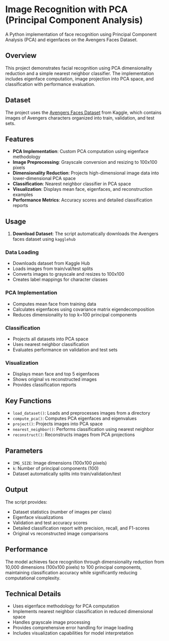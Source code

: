 # Image Recognition with PCA (Principal Component Analysis)

A Python implementation of face recognition using Principal Component Analysis (PCA) and eigenfaces on the Avengers Faces Dataset.

## Overview

This project demonstrates facial recognition using PCA dimensionality reduction and a simple nearest neighbor classifier. The implementation includes eigenface computation, image projection into PCA space, and classification with performance evaluation.

## Dataset

The project uses the [Avengers Faces Dataset](https://www.kaggle.com/datasets/yasserh/avengers-faces-dataset) from Kaggle, which contains images of Avengers characters organized into train, validation, and test sets.

## Features

- **PCA Implementation**: Custom PCA computation using eigenface methodology
- **Image Preprocessing**: Grayscale conversion and resizing to 100x100 pixels
- **Dimensionality Reduction**: Projects high-dimensional image data into lower-dimensional PCA space
- **Classification**: Nearest neighbor classifier in PCA space
- **Visualization**: Displays mean face, eigenfaces, and reconstruction examples
- **Performance Metrics**: Accuracy scores and detailed classification reports



## Usage

1. **Download Dataset**: The script automatically downloads the Avengers faces dataset using `kagglehub`


### Data Loading
- Downloads dataset from Kaggle Hub
- Loads images from train/val/test splits
- Converts images to grayscale and resizes to 100x100
- Creates label mappings for character classes

### PCA Implementation
- Computes mean face from training data
- Calculates eigenfaces using covariance matrix eigendecomposition
- Reduces dimensionality to top k=100 principal components

### Classification
- Projects all datasets into PCA space
- Uses nearest neighbor classification
- Evaluates performance on validation and test sets

### Visualization
- Displays mean face and top 5 eigenfaces
- Shows original vs reconstructed images
- Provides classification reports

## Key Functions

- `load_dataset()`: Loads and preprocesses images from a directory
- `compute_pca()`: Computes PCA eigenfaces and eigenvalues
- `project()`: Projects images into PCA space
- `nearest_neighbor()`: Performs classification using nearest neighbor
- `reconstruct()`: Reconstructs images from PCA projections

## Parameters

- `IMG_SIZE`: Image dimensions (100x100 pixels)
- `k`: Number of principal components (100)
- Dataset automatically splits into train/validation/test

## Output

The script provides:
- Dataset statistics (number of images per class)
- Eigenface visualizations
- Validation and test accuracy scores
- Detailed classification report with precision, recall, and F1-scores
- Original vs reconstructed image comparisons

## Performance

The model achieves face recognition through dimensionality reduction from 10,000 dimensions (100x100 pixels) to 100 principal components, maintaining classification accuracy while significantly reducing computational complexity.

## Technical Details

- Uses eigenface methodology for PCA computation
- Implements nearest neighbor classification in reduced dimensional space
- Handles grayscale image processing
- Provides comprehensive error handling for image loading
- Includes visualization capabilities for model interpretation

